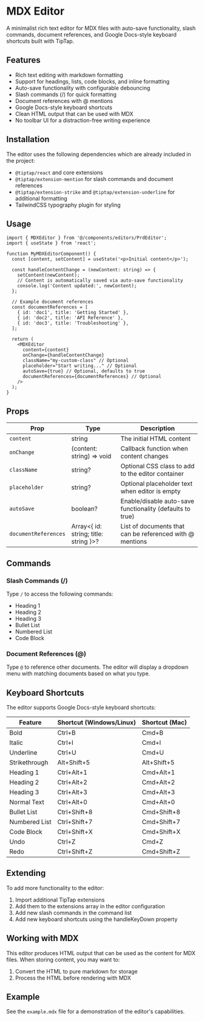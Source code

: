 # MDX Editor

A minimalist rich text editor for MDX files with auto-save functionality, slash commands, document references, and Google Docs-style keyboard shortcuts built with TipTap.

## Features

- Rich text editing with markdown formatting
- Support for headings, lists, code blocks, and inline formatting
- Auto-save functionality with configurable debouncing
- Slash commands (/) for quick formatting
- Document references with @ mentions
- Google Docs-style keyboard shortcuts
- Clean HTML output that can be used with MDX
- No toolbar UI for a distraction-free writing experience

## Installation

The editor uses the following dependencies which are already included in the project:

- `@tiptap/react` and core extensions
- `@tiptap/extension-mention` for slash commands and document references
- `@tiptap/extension-strike` and `@tiptap/extension-underline` for additional formatting
- TailwindCSS typography plugin for styling

## Usage

```tsx
import { MDXEditor } from '@/components/editors/PrdEditor';
import { useState } from 'react';

function MyMDXEditorComponent() {
  const [content, setContent] = useState('<p>Initial content</p>');
  
  const handleContentChange = (newContent: string) => {
    setContent(newContent);
    // Content is automatically saved via auto-save functionality
    console.log('Content updated:', newContent);
  };
  
  // Example document references
  const documentReferences = [
    { id: 'doc1', title: 'Getting Started' },
    { id: 'doc2', title: 'API Reference' },
    { id: 'doc3', title: 'Troubleshooting' },
  ];
  
  return (
    <MDXEditor
      content={content}
      onChange={handleContentChange}
      className="my-custom-class" // Optional
      placeholder="Start writing..." // Optional
      autoSave={true} // Optional, defaults to true
      documentReferences={documentReferences} // Optional
    />
  );
}
```

## Props

| Prop | Type | Description |
|------|------|-------------|
| `content` | string | The initial HTML content |
| `onChange` | (content: string) => void | Callback function when content changes |
| `className` | string? | Optional CSS class to add to the editor container |
| `placeholder` | string? | Optional placeholder text when editor is empty |
| `autoSave` | boolean? | Enable/disable auto-save functionality (defaults to true) |
| `documentReferences` | Array<{ id: string; title: string }>? | List of documents that can be referenced with @ mentions |

## Commands

### Slash Commands (/)

Type `/` to access the following commands:

- Heading 1
- Heading 2
- Heading 3
- Bullet List
- Numbered List
- Code Block

### Document References (@)

Type `@` to reference other documents. The editor will display a dropdown menu with matching documents based on what you type.

## Keyboard Shortcuts

The editor supports Google Docs-style keyboard shortcuts:

| Feature | Shortcut (Windows/Linux) | Shortcut (Mac) |
|---------|--------------------------|----------------|
| Bold | Ctrl+B | Cmd+B |
| Italic | Ctrl+I | Cmd+I |
| Underline | Ctrl+U | Cmd+U |
| Strikethrough | Alt+Shift+5 | Alt+Shift+5 |
| Heading 1 | Ctrl+Alt+1 | Cmd+Alt+1 |
| Heading 2 | Ctrl+Alt+2 | Cmd+Alt+2 |
| Heading 3 | Ctrl+Alt+3 | Cmd+Alt+3 |
| Normal Text | Ctrl+Alt+0 | Cmd+Alt+0 |
| Bullet List | Ctrl+Shift+8 | Cmd+Shift+8 |
| Numbered List | Ctrl+Shift+7 | Cmd+Shift+7 |
| Code Block | Ctrl+Shift+X | Cmd+Shift+X |
| Undo | Ctrl+Z | Cmd+Z |
| Redo | Ctrl+Shift+Z | Cmd+Shift+Z |

## Extending

To add more functionality to the editor:

1. Import additional TipTap extensions
2. Add them to the extensions array in the editor configuration
3. Add new slash commands in the command list
4. Add new keyboard shortcuts using the handleKeyDown property

## Working with MDX

This editor produces HTML output that can be used as the content for MDX files. 
When storing content, you may want to:

1. Convert the HTML to pure markdown for storage
2. Process the HTML before rendering with MDX

## Example

See the `example.mdx` file for a demonstration of the editor's capabilities. 